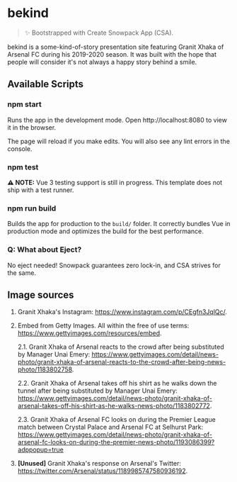 # bekind

> ✨ Bootstrapped with Create Snowpack App (CSA).

bekind is a some-kind-of-story presentation site featuring Granit Xhaka of Arsenal FC during his 2019-2020 season. It was built with the hope that people will consider it's not always a happy story behind a smile.

## Available Scripts

### npm start

Runs the app in the development mode.
Open http://localhost:8080 to view it in the browser.

The page will reload if you make edits.
You will also see any lint errors in the console.

### npm test

**⚠️ NOTE:** Vue 3 testing support is still in progress. This template does not ship with a test runner.

### npm run build

Builds the app for production to the `build/` folder.
It correctly bundles Vue in production mode and optimizes the build for the best performance.

### Q: What about Eject?

No eject needed! Snowpack guarantees zero lock-in, and CSA strives for the same.

## Image sources

1. Granit Xhaka's Instagram: https://www.instagram.com/p/CEgfn3JqlQc/.
2. Embed from Getty Images. All within the free of use terms: https://www.gettyimages.com/resources/embed.

   2.1. Granit Xhaka of Arsenal reacts to the crowd after being substituted by Manager Unai Emery: https://www.gettyimages.com/detail/news-photo/granit-xhaka-of-arsenal-reacts-to-the-crowd-after-being-news-photo/1183802758.

   2.2. Granit Xhaka of Arsenal takes off his shirt as he walks down the tunnel after being substituted by Manager Unai Emery: https://www.gettyimages.com/detail/news-photo/granit-xhaka-of-arsenal-takes-off-his-shirt-as-he-walks-news-photo/1183802772.

   2.3. Granit Xhaka of Arsenal FC looks on during the Premier League match between Crystal Palace and Arsenal FC at Selhurst Park: https://www.gettyimages.com/detail/news-photo/granit-xhaka-of-arsenal-fc-looks-on-during-the-premier-news-photo/1193086399?adppopup=true

3. **[Unused]** Granit Xhaka's response on Arsenal's Twitter: https://twitter.com/Arsenal/status/1189985747580936192.
